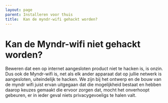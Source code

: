 ```yaml
---
layout: page
parent: Installeren voor thuis
title:  Kan de myndr-wifi gehackt worden? 
---
```


# Kan de Myndr-wifi niet gehackt worden?

Beweren dat een op internet aangesloten product niet te hacken is, is onzin. Dus ook de Myndr-wifi is, net als elk ander apparaat dat op jullie netwerk is aangesloten, uiteindelijk te hacken. We zijn bij het ontwerp en de bouw van de myndr wifi juist ervan uitgegaan dat die mogelijkheid bestaat en hebben daarop keuzes gemaakt die ervoor zorgen dat, mocht het onverhoopt gebeuren, er in ieder geval niets privacygevoeligs te halen valt. 


